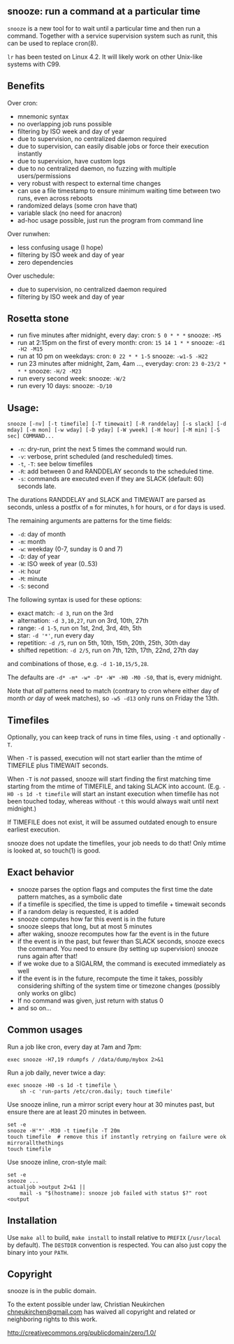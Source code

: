 ## snooze: run a command at a particular time

`snooze` is a new tool for to wait until a particular time and then
run a command.  Together with a service supervision system such as runit,
this can be used to replace cron(8).

`lr` has been tested on Linux 4.2.
It will likely work on other Unix-like systems with C99.

## Benefits

Over cron:
- mnemonic syntax
- no overlapping job runs possible
- filtering by ISO week and day of year
- due to supervision, no centralized daemon required
- due to supervision, can easily disable jobs or force their
  execution instantly
- due to supervision, have custom logs
- due to no centralized daemon, no fuzzing with multiple users/permissions
- very robust with respect to external time changes
- can use a file timestamp to ensure minimum waiting time between two
  runs, even across reboots
- randomized delays (some cron have that)
- variable slack (no need for anacron)
- ad-hoc usage possible, just run the program from command line

Over runwhen:
- less confusing usage (I hope)
- filtering by ISO week and day of year
- zero dependencies

Over uschedule:
- due to supervision, no centralized daemon required
- filtering by ISO week and day of year

## Rosetta stone

* run five minutes after midnight, every day:
  cron: `5 0 * * *`
  snooze: `-M5`
* run at 2:15pm on the first of every month:
  cron: `15 14 1 * *`
  snooze: `-d1 -H2 -M15`
* run at 10 pm on weekdays:
  cron: `0 22 * * 1-5`
  snooze: `-w1-5 -H22`
* run 23 minutes after midnight, 2am, 4am ..., everyday:
  cron: `23 0-23/2 * * *`
  snooze: `-H/2 -M23`
* run every second week:
  snooze: `-W/2`
* run every 10 days:
  snooze: `-D/10`

## Usage:

	snooze [-nv] [-t timefile] [-T timewait] [-R randdelay] [-s slack] [-d mday] [-m mon] [-w wday] [-D yday] [-W yweek] [-H hour] [-M min] [-S sec] COMMAND...

* `-n`: dry-run, print the next 5 times the command would run.
* `-v`: verbose, print scheduled (and rescheduled) times.
* `-t`, `-T`: see below timefiles
* `-R`: add between 0 and RANDDELAY seconds to the scheduled time.
* `-s`: commands are executed even if they are SLACK (default: 60) seconds late.

The durations RANDDELAY and SLACK and TIMEWAIT are parsed as seconds,
unless a postfix of `m` for minutes, `h` for hours, or `d` for days is used.

The remaining arguments are patterns for the time fields:

* `-d`: day of month
* `-m`: month
* `-w`: weekday (0-7, sunday is 0 and 7)
* `-D`: day of year
* `-W`: ISO week of year (0..53)
* `-H`: hour
* `-M`: minute
* `-S`: second

The following syntax is used for these options:

* exact match: `-d 3`, run on the 3rd
* alternation: `-d 3,10,27`, run on 3rd, 10th, 27th
* range: `-d 1-5`, run on 1st, 2nd, 3rd, 4th, 5th
* star: `-d '*'`, run every day
* repetition: `-d /5`, run on 5th, 10th, 15th, 20th, 25th, 30th day
* shifted repetition: `-d 2/5`, run on 7th, 12th, 17th, 22nd, 27th day

and combinations of those, e.g. `-d 1-10,15/5,28`.

The defaults are `-d* -m* -w* -D* -W* -H0 -M0 -S0`, that is, every midnight.

Note that *all* patterns need to match (contrary to cron where either
day of month *or* day of week matches), so `-w5 -d13` only runs on
Friday the 13th.

## Timefiles

Optionally, you can keep track of runs in time files, using `-t` and
optionally `-T`.

When `-T` is passed, execution will not start earlier than the mtime
of TIMEFILE plus TIMEWAIT seconds.

When `-T` is *not* passed, snooze will start finding the first matching time
starting from the mtime of TIMEFILE, and taking SLACK into account.
(E.g. `-H0 -s 1d -t timefile` will start an instant
execution when timefile has not been touched today, whereas without `-t`
this would always wait until next midnight.)

If TIMEFILE does not exist, it will be assumed outdated enough to
ensure earliest execution.

snooze does not update the timefiles, your job needs to do that!
Only mtime is looked at, so touch(1) is good.

## Exact behavior

* snooze parses the option flags and computes the first time the
  date pattern matches, as a symbolic date
* if a timefile is specified, the time is upped to timefile + timewait seconds
* if a random delay is requested, it is added
* snooze computes how far this event is in the future
* snooze sleeps that long, but at most 5 minutes
* after waking, snooze recomputes how far the event is in the future
* if the event is in the past, but fewer than SLACK seconds, snooze
  execs the command.  You need to ensure (by setting up supervision)
  snooze runs again after that!
* if we woke due to a SIGALRM, the command is executed immediately as well
* if the event is in the future, recompute the time it takes, possibly
  considering shifting of the system time or timezone changes
  (possibly only works on glibc)
* If no command was given, just return with status 0
* and so on...

## Common usages

Run a job like cron, every day at 7am and 7pm:

	exec snooze -H7,19 rdumpfs / /data/dump/mybox 2>&1

Run a job daily, never twice a day:

	exec snooze -H0 -s 1d -t timefile \
		sh -c 'run-parts /etc/cron.daily; touch timefile'

Use snooze inline, run a mirror script every hour at 30 minutes past,
but ensure there are at least 20 minutes in between.

	set -e
	snooze -H'*' -M30 -t timefile -T 20m
	touch timefile  # remove this if instantly retrying on failure were ok
	mirrorallthethings
	touch timefile

Use snooze inline, cron-style mail:

	set -e
	snooze ...
	actualjob >output 2>&1 ||
		mail -s "$(hostname): snooze job failed with status $?" root <output

## Installation

Use `make all` to build, `make install` to install relative to `PREFIX`
(`/usr/local` by default).  The `DESTDIR` convention is respected.
You can also just copy the binary into your `PATH`.

## Copyright

snooze is in the public domain.

To the extent possible under law,
Christian Neukirchen <chneukirchen@gmail.com>
has waived all copyright and related or
neighboring rights to this work.

http://creativecommons.org/publicdomain/zero/1.0/
